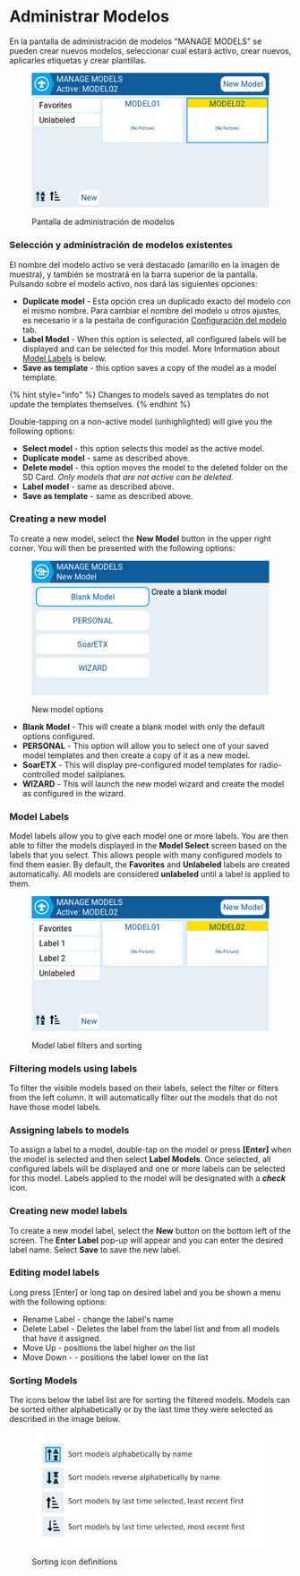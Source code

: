 # Administrar Modelos

En la pantalla de administración de modelos "MANAGE MODELS" se pueden crear nuevos modelos, seleccionar cual estará activo, crear nuevos, aplicarles etiquetas y crear plantillas.

<figure><img src="../../.gitbook/assets/managemodels.png" alt=""><figcaption><p>Pantalla de administración de modelos</p></figcaption></figure>

### Selección y administración de modelos existentes&#x20;

El nombre del modelo activo se verá destacado (amarillo en la imagen de muestra), y también se mostrará en la barra superior de la pantalla. Pulsando sobre el modelo activo, nos dará las siguientes opciones:

* **Duplicate model** - Esta opción crea un duplicado exacto del modelo con el mismo nombre. Para cambiar el nombre del modelo u otros ajustes, es necesario ir a la pestaña de configuración [Configuración del modelo ](model-settings/)tab.
* **Label Model** - When this option is selected, all configured labels will be displayed and can be selected for this model. More Information about [Model Labels](select-model.md#model-labels) is below.&#x20;
* **Save as template** - this option saves a copy of the model as a model template.

{% hint style="info" %}
Changes to models saved as templates do not update the templates themselves.
{% endhint %}

Double-tapping on a non-active model (unhighlighted) will give you the following options:

* **Select model** - this option selects this model as the active model.
* **Duplicate model** - same as described above.
* **Delete model** - this option moves the model to the deleted folder on the SD Card. _Only models that are not active can be deleted._
* **Label model** - same as described above.
* **Save as template** - same as described above.

### Creating a new model

To create a new model, select the **New Model** button in the upper right corner. You will then be presented with the following options:&#x20;

<figure><img src="../../.gitbook/assets/newmodel.png" alt=""><figcaption><p>New model options</p></figcaption></figure>

* **Blank Model** - This will create a blank model with only the default options configured.
* **PERSONAL** - This option will allow you to select one of your saved model templates and then create a copy of it as a new model.
* **SoarETX** - This will display pre-configured model templates for radio-controlled model sailplanes.
* **WIZARD** - This will launch the new model wizard and create the model as configured in the wizard.

### Model Labels

Model labels allow you to give each model one or more labels. You are then able to filter the models displayed in the **Model Select** screen based on the labels that you select. This allows people with many configured models to find them easier.  By default, the **Favorites** and **Unlabeled** labels are created automatically. All models are considered **unlabeled** until a label is applied to them.

<figure><img src="../../.gitbook/assets/labelfilters.png" alt=""><figcaption><p>Model label filters and sorting</p></figcaption></figure>

### Filtering models using labels

To filter the visible models based on their labels, select the filter or filters from the left column. It will automatically filter out the models that do not have those model labels.

### Assigning labels to models

To assign a label to a model, double-tap on the model or press **\[Enter]** when the model is selected and then select **Label Models**. Once selected, all configured labels will be displayed and one or more labels can be selected for this model. Labels applied to the model will be designated with a _**check**_ icon.

### Creating new model labels

To create a new model label, select the **New** button on the bottom left of the screen. The **Enter Label** pop-up will appear and you can enter the desired label name. Select **Save** to save the new label.

### Editing model labels

Long press \[Enter] or long tap on desired label and you be shown a menu with the following options:

* Rename Label - change the label's name
* Delete Label - Deletes the label from the label list and from all models that have it assigned.&#x20;
* Move Up - positions the label higher on the list&#x20;
* Move Down - - positions the label lower on the list

### Sorting Models

The icons below the label list are for sorting the filtered models. Models can be sorted either alphabetically or by the last time they were selected as described in the image below.

<figure><img src="../../.gitbook/assets/labelsort.jpg" alt=""><figcaption><p>Sorting icon definitions</p></figcaption></figure>



